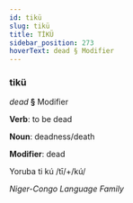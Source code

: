 ```yaml
---
id: tikü
slug: tikü
title: TİKÜ
sidebar_position: 273
hoverText: dead § Modifier
---
```


### tikü

*dead* **§** Modifier

**Verb**: to be dead

**Noun**: deadness/death

**Modifier**: dead

Yoruba ti kú /tī/+/kú/

*Niger-Congo Language Family*